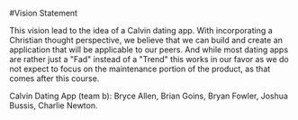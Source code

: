 #Vision Statement

This vision lead to the idea of a Calvin dating app. With incorporating a 
Christian thought perspective, we believe that we can build and create an 
application that will be applicable to our peers. And while most dating apps are 
rather just a "Fad" instead of a "Trend" this works in our favor as we do not 
expect to focus on the maintenance portion of the product, as that comes after this 
course. 

Calvin Dating App (team b): Bryce Allen, Brian Goins, Bryan Fowler, Joshua Bussis, Charlie Newton.
